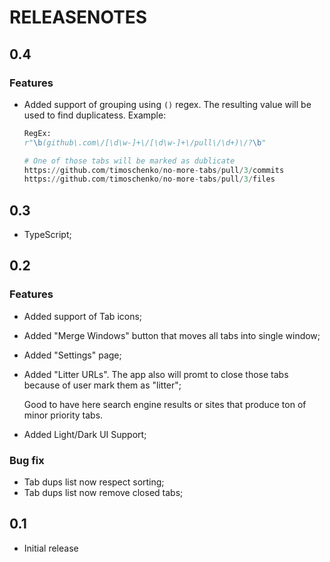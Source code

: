 # RELEASENOTES

## 0.4

### Features

- Added support of grouping using `()` regex. The resulting value will be
  used to find duplicatess. Example:
  ```python
  RegEx:
  r"\b(github\.com\/[\d\w-]+\/[\d\w-]+\/pull\/\d+)\/?\b"

  # One of those tabs will be marked as dublicate
  https://github.com/timoschenko/no-more-tabs/pull/3/commits
  https://github.com/timoschenko/no-more-tabs/pull/3/files
  ```

## 0.3

- TypeScript;

## 0.2

### Features

- Added support of Tab icons;
- Added "Merge Windows" button that moves all tabs into single window;
- Added "Settings" page;
- Added "Litter URLs". The app also will promt to close those tabs because
  of user mark them as "litter";

  Good to have here search engine results or sites that produce ton of minor
  priority tabs.
- Added Light/Dark UI Support;

### Bug fix

- Tab dups list now respect sorting;
- Tab dups list now remove closed tabs;

## 0.1

- Initial release
